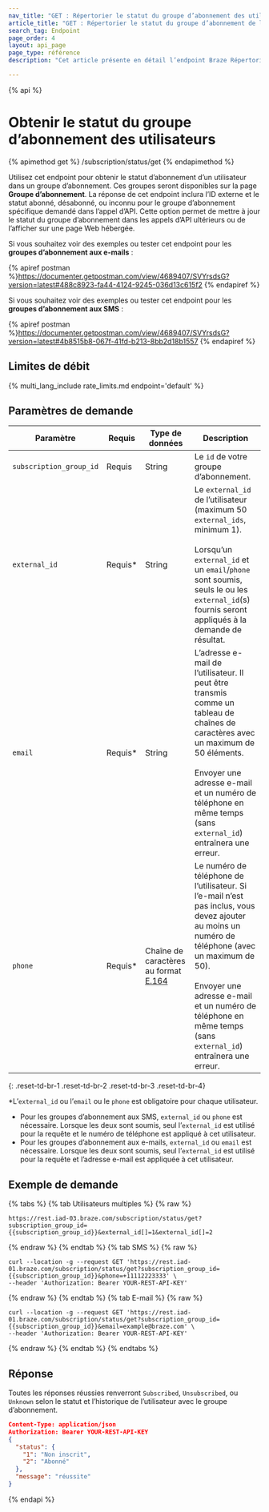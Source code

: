 ```yaml
---
nav_title: "GET : Répertorier le statut du groupe d’abonnement des utilisateurs"
article_title: "GET : Répertorier le statut du groupe d’abonnement de l’utilisateur"
search_tag: Endpoint
page_order: 4
layout: api_page
page_type: référence
description: "Cet article présente en détail l’endpoint Braze Répertorier le statut du groupe d’abonnement de l’utilisateur."

---
```

{% api %}
# Obtenir le statut du groupe d’abonnement des utilisateurs
{% apimethod get %}
/subscription/status/get
{% endapimethod %}

Utilisez cet endpoint pour obtenir le statut d’abonnement d’un utilisateur dans un groupe d’abonnement. Ces groupes seront disponibles sur la page **Groupe d’abonnement**. La réponse de cet endpoint inclura l’ID externe et le statut abonné, désabonné, ou inconnu pour le groupe d’abonnement spécifique demandé dans l’appel d’API. Cette option permet de mettre à jour le statut du groupe d’abonnement dans les appels d’API ultérieurs ou de l’afficher sur une page Web hébergée.

Si vous souhaitez voir des exemples ou tester cet endpoint pour les **groupes d’abonnement aux e-mails** :

{% apiref postman %}https://documenter.getpostman.com/view/4689407/SVYrsdsG?version=latest#488c8923-fa44-4124-9245-036d13c615f2 {% endapiref %}

Si vous souhaitez voir des exemples ou tester cet endpoint pour les **groupes d’abonnement aux SMS** :

{% apiref postman %}https://documenter.getpostman.com/view/4689407/SVYrsdsG?version=latest#4b8515b8-067f-41fd-b213-8bb2d18b1557 {% endapiref %}

## Limites de débit

{% multi_lang_include rate_limits.md endpoint='default' %}

## Paramètres de demande

| Paramètre | Requis | Type de données | Description |
|---|---|---|---|
| `subscription_group_id`  | Requis | String | Le `id` de votre groupe d’abonnement. |
| `external_id`  |  Requis* | String | Le `external_id` de l’utilisateur (maximum 50 `external_ids`, minimum 1). <br><br>Lorsqu’un `external_id` et un `email`/`phone` sont soumis, seuls le ou les `external_id`(s) fournis seront appliqués à la demande de résultat. |
| `email` | Requis* | String | L’adresse e-mail de l’utilisateur. Il peut être transmis comme un tableau de chaînes de caractères avec un maximum de 50 éléments.<br><br> Envoyer une adresse e-mail et un numéro de téléphone en même temps (sans `external_id`) entraînera une erreur. |
| `phone` | Requis* | Chaîne de caractères au format [E.164](https://en.wikipedia.org/wiki/E.164) | Le numéro de téléphone de l’utilisateur. Si l’e-mail n’est pas inclus, vous devez ajouter au moins un numéro de téléphone (avec un maximum de 50).<br><br> Envoyer une adresse e-mail et un numéro de téléphone en même temps (sans `external_id`) entraînera une erreur. |
{: .reset-td-br-1 .reset-td-br-2 .reset-td-br-3  .reset-td-br-4}

*L’`external_id` ou l’`email` ou le `phone` est obligatoire pour chaque utilisateur.

- Pour les groupes d’abonnement aux SMS, `external_id` ou `phone` est nécessaire.  Lorsque les deux sont soumis, seul l’`external_id` est utilisé pour la requête et le numéro de téléphone est appliqué à cet utilisateur.
- Pour les groupes d’abonnement aux e-mails, `external_id` ou `email` est nécessaire.  Lorsque les deux sont soumis, seul l’`external_id` est utilisé pour la requête et l’adresse e-mail est appliquée à cet utilisateur.

## Exemple de demande 

{% tabs %}
{% tab Utilisateurs multiples %}
{% raw %}
```
https://rest.iad-03.braze.com/subscription/status/get?subscription_group_id={{subscription_group_id}}&external_id[]=1&external_id[]=2
```
{% endraw %}
{% endtab %}
{% tab SMS %}
{% raw %}
```
curl --location -g --request GET 'https://rest.iad-01.braze.com/subscription/status/get?subscription_group_id={{subscription_group_id}}&phone=+11112223333' \
--header 'Authorization: Bearer YOUR-REST-API-KEY'
```
{% endraw %}
{% endtab %}
{% tab E-mail %}
{% raw %}
```
curl --location -g --request GET 'https://rest.iad-01.braze.com/subscription/status/get?subscription_group_id={{subscription_group_id}}&email=example@braze.com' \
--header 'Authorization: Bearer YOUR-REST-API-KEY'
```
{% endraw %}
{% endtab %}
{% endtabs %}

## Réponse

Toutes les réponses réussies renverront `Subscribed`, `Unsubscribed`, ou `Unknown` selon le statut et l’historique de l’utilisateur avec le groupe d’abonnement.

```json
Content-Type: application/json
Authorization: Bearer YOUR-REST-API-KEY
{
  "status": {
    "1": "Non inscrit",
    "2": "Abonné"
  },
  "message": "réussite"
}
```

{% endapi %}
